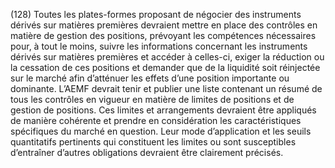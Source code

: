(128) Toutes les plates-formes proposant de négocier des instruments dérivés sur matières premières devraient mettre en place des contrôles en matière de gestion des positions, prévoyant les compétences nécessaires pour, à tout le moins, suivre les informations concernant les instruments dérivés sur matières premières et accéder à celles-ci, exiger la réduction ou la cessation de ces positions et demander que de la liquidité soit réinjectée sur le marché afin d’atténuer les effets d’une position importante ou dominante. L’AEMF devrait tenir et publier une liste contenant un résumé de tous les contrôles en vigueur en matière de limites de positions et de gestion de positions. Ces limites et arrangements devraient être appliqués de manière cohérente et prendre en considération les caractéristiques spécifiques du marché en question. Leur mode d’application et les seuils quantitatifs pertinents qui constituent les limites ou sont susceptibles d’entraîner d’autres obligations devraient être clairement précisés.